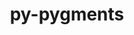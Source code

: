 ---
title: "py-pygments"
layout: cache
categories: [package, develop-2024-02-18]
meta: {"versions": ["2.13.0", "2.16.1"], "compilers": ["apple-clang@=15.0.0", "gcc@=11.1.0", "gcc@=11.4.0", "gcc@=7.5.0", "gcc@=9.4.0", "oneapi@=2024.0.0"], "oss": ["ubuntu18.04", "ubuntu20.04", "ubuntu22.04", "ventura"], "platforms": ["darwin", "linux"], "targets": ["aarch64", "neoverse_v1", "neoverse_v2", "ppc64le", "x86_64_v3"], "stacks": ["data-vis-sdk", "e4s", "e4s-neoverse-v2", "e4s-neoverse_v1", "e4s-oneapi", "e4s-power", "ml-darwin-aarch64-mps", "ml-linux-x86_64-cpu", "ml-linux-x86_64-cuda", "ml-linux-x86_64-rocm", "radiuss", "root"], "num_specs": 17, "num_specs_by_stack": {"root": 17, "ml-darwin-aarch64-mps": 1, "radiuss": 2, "e4s-neoverse_v1": 2, "e4s-power": 2, "data-vis-sdk": 2, "e4s": 3, "e4s-neoverse-v2": 2, "ml-linux-x86_64-rocm": 1, "ml-linux-x86_64-cuda": 1, "ml-linux-x86_64-cpu": 1, "e4s-oneapi": 2}}
spec_details: [{"hash": "r3h73mibgswgk2rjyv5md6jr53bayzk7", "compiler": "apple-clang@=15.0.0", "versions": ["2.16.1"], "os": "ventura", "platform": "darwin", "target": "aarch64", "variants": ["build_system=python_pip"], "stacks": ["root", "ml-darwin-aarch64-mps"], "size": "-", "tarball": "https://binaries.spack.io/develop-2024-02-18/build_cache/darwin-ventura-aarch64/apple-clang-15.0.0/py-pygments-2.16.1/darwin-ventura-aarch64-apple-clang-15.0.0-py-pygments-2.16.1-r3h73mibgswgk2rjyv5md6jr53bayzk7.spack"}, {"hash": "p6uzaxr4456qrkozzlhfm7basjydgjcd", "compiler": "gcc@=7.5.0", "versions": ["2.16.1"], "os": "ubuntu18.04", "platform": "linux", "target": "x86_64_v3", "variants": ["build_system=python_pip"], "stacks": ["root", "radiuss"], "size": "-", "tarball": "https://binaries.spack.io/develop-2024-02-18/build_cache/linux-ubuntu18.04-x86_64_v3/gcc-7.5.0/py-pygments-2.16.1/linux-ubuntu18.04-x86_64_v3-gcc-7.5.0-py-pygments-2.16.1-p6uzaxr4456qrkozzlhfm7basjydgjcd.spack"}, {"hash": "l5bipqnligcqi7xcfnwuwsbcu43ku6zp", "compiler": "gcc@=7.5.0", "versions": ["2.13.0"], "os": "ubuntu18.04", "platform": "linux", "target": "x86_64_v3", "variants": ["build_system=python_pip"], "stacks": ["root", "radiuss"], "size": "-", "tarball": "https://binaries.spack.io/develop-2024-02-18/build_cache/linux-ubuntu18.04-x86_64_v3/gcc-7.5.0/py-pygments-2.13.0/linux-ubuntu18.04-x86_64_v3-gcc-7.5.0-py-pygments-2.13.0-l5bipqnligcqi7xcfnwuwsbcu43ku6zp.spack"}, {"hash": "otgmkaahj35v2hbztqh7yyuujcthmo3t", "compiler": "gcc@=11.4.0", "versions": ["2.16.1"], "os": "ubuntu20.04", "platform": "linux", "target": "neoverse_v1", "variants": ["build_system=python_pip"], "stacks": ["root", "e4s-neoverse_v1"], "size": "-", "tarball": "https://binaries.spack.io/develop-2024-02-18/build_cache/linux-ubuntu20.04-neoverse_v1/gcc-11.4.0/py-pygments-2.16.1/linux-ubuntu20.04-neoverse_v1-gcc-11.4.0-py-pygments-2.16.1-otgmkaahj35v2hbztqh7yyuujcthmo3t.spack"}, {"hash": "ly5p2quakjzbtvkmhm3l5w5mizjuuv2m", "compiler": "gcc@=11.4.0", "versions": ["2.16.1"], "os": "ubuntu20.04", "platform": "linux", "target": "neoverse_v1", "variants": ["build_system=python_pip"], "stacks": ["root", "e4s-neoverse_v1"], "size": "-", "tarball": "https://binaries.spack.io/develop-2024-02-18/build_cache/linux-ubuntu20.04-neoverse_v1/gcc-11.4.0/py-pygments-2.16.1/linux-ubuntu20.04-neoverse_v1-gcc-11.4.0-py-pygments-2.16.1-ly5p2quakjzbtvkmhm3l5w5mizjuuv2m.spack"}, {"hash": "zr2dlebnr3hvb4o7pgin2bndrlkkcqey", "compiler": "gcc@=9.4.0", "versions": ["2.16.1"], "os": "ubuntu20.04", "platform": "linux", "target": "ppc64le", "variants": ["build_system=python_pip"], "stacks": ["root", "e4s-power"], "size": "-", "tarball": "https://binaries.spack.io/develop-2024-02-18/build_cache/linux-ubuntu20.04-ppc64le/gcc-9.4.0/py-pygments-2.16.1/linux-ubuntu20.04-ppc64le-gcc-9.4.0-py-pygments-2.16.1-zr2dlebnr3hvb4o7pgin2bndrlkkcqey.spack"}, {"hash": "rljn22nxnaa46fqury4an5c7t7r3sqpn", "compiler": "gcc@=9.4.0", "versions": ["2.16.1"], "os": "ubuntu20.04", "platform": "linux", "target": "ppc64le", "variants": ["build_system=python_pip"], "stacks": ["root", "e4s-power"], "size": "-", "tarball": "https://binaries.spack.io/develop-2024-02-18/build_cache/linux-ubuntu20.04-ppc64le/gcc-9.4.0/py-pygments-2.16.1/linux-ubuntu20.04-ppc64le-gcc-9.4.0-py-pygments-2.16.1-rljn22nxnaa46fqury4an5c7t7r3sqpn.spack"}, {"hash": "eer67vsnhbosihm4yc6pjkddsywxmsjg", "compiler": "gcc@=11.1.0", "versions": ["2.16.1"], "os": "ubuntu20.04", "platform": "linux", "target": "x86_64_v3", "variants": ["build_system=python_pip"], "stacks": ["root", "data-vis-sdk"], "size": "-", "tarball": "https://binaries.spack.io/develop-2024-02-18/build_cache/linux-ubuntu20.04-x86_64_v3/gcc-11.1.0/py-pygments-2.16.1/linux-ubuntu20.04-x86_64_v3-gcc-11.1.0-py-pygments-2.16.1-eer67vsnhbosihm4yc6pjkddsywxmsjg.spack"}, {"hash": "n7236ioj4jowc24fvul6vva4lds5wxq2", "compiler": "gcc@=11.1.0", "versions": ["2.16.1"], "os": "ubuntu20.04", "platform": "linux", "target": "x86_64_v3", "variants": ["build_system=python_pip"], "stacks": ["root", "data-vis-sdk"], "size": "-", "tarball": "https://binaries.spack.io/develop-2024-02-18/build_cache/linux-ubuntu20.04-x86_64_v3/gcc-11.1.0/py-pygments-2.16.1/linux-ubuntu20.04-x86_64_v3-gcc-11.1.0-py-pygments-2.16.1-n7236ioj4jowc24fvul6vva4lds5wxq2.spack"}, {"hash": "6tgdonq27o5t4vief5snghgqimvxgw3h", "compiler": "gcc@=11.4.0", "versions": ["2.16.1"], "os": "ubuntu20.04", "platform": "linux", "target": "x86_64_v3", "variants": ["build_system=python_pip"], "stacks": ["root", "e4s"], "size": "-", "tarball": "https://binaries.spack.io/develop-2024-02-18/build_cache/linux-ubuntu20.04-x86_64_v3/gcc-11.4.0/py-pygments-2.16.1/linux-ubuntu20.04-x86_64_v3-gcc-11.4.0-py-pygments-2.16.1-6tgdonq27o5t4vief5snghgqimvxgw3h.spack"}, {"hash": "6pt3hk3dzr2hbydvktdazdcj2prfxjte", "compiler": "gcc@=11.4.0", "versions": ["2.16.1"], "os": "ubuntu20.04", "platform": "linux", "target": "x86_64_v3", "variants": ["build_system=python_pip"], "stacks": ["root", "e4s"], "size": "-", "tarball": "https://binaries.spack.io/develop-2024-02-18/build_cache/linux-ubuntu20.04-x86_64_v3/gcc-11.4.0/py-pygments-2.16.1/linux-ubuntu20.04-x86_64_v3-gcc-11.4.0-py-pygments-2.16.1-6pt3hk3dzr2hbydvktdazdcj2prfxjte.spack"}, {"hash": "lik67f5w6ad443ss3sztizfleqdqxred", "compiler": "gcc@=11.4.0", "versions": ["2.16.1"], "os": "ubuntu20.04", "platform": "linux", "target": "x86_64_v3", "variants": ["build_system=python_pip"], "stacks": ["root", "e4s"], "size": "-", "tarball": "https://binaries.spack.io/develop-2024-02-18/build_cache/linux-ubuntu20.04-x86_64_v3/gcc-11.4.0/py-pygments-2.16.1/linux-ubuntu20.04-x86_64_v3-gcc-11.4.0-py-pygments-2.16.1-lik67f5w6ad443ss3sztizfleqdqxred.spack"}, {"hash": "qzflvcah2pvt4ssyjsdk72qikk3sr3ai", "compiler": "gcc@=11.4.0", "versions": ["2.16.1"], "os": "ubuntu22.04", "platform": "linux", "target": "neoverse_v2", "variants": ["build_system=python_pip"], "stacks": ["root", "e4s-neoverse-v2"], "size": "-", "tarball": "https://binaries.spack.io/develop-2024-02-18/build_cache/linux-ubuntu22.04-neoverse_v2/gcc-11.4.0/py-pygments-2.16.1/linux-ubuntu22.04-neoverse_v2-gcc-11.4.0-py-pygments-2.16.1-qzflvcah2pvt4ssyjsdk72qikk3sr3ai.spack"}, {"hash": "qlsj57zgc6rpbvbcnxaoywnhgkb5cmkd", "compiler": "gcc@=11.4.0", "versions": ["2.16.1"], "os": "ubuntu22.04", "platform": "linux", "target": "neoverse_v2", "variants": ["build_system=python_pip"], "stacks": ["root", "e4s-neoverse-v2"], "size": "-", "tarball": "https://binaries.spack.io/develop-2024-02-18/build_cache/linux-ubuntu22.04-neoverse_v2/gcc-11.4.0/py-pygments-2.16.1/linux-ubuntu22.04-neoverse_v2-gcc-11.4.0-py-pygments-2.16.1-qlsj57zgc6rpbvbcnxaoywnhgkb5cmkd.spack"}, {"hash": "y4pmtkdnciqsid3vod2dfvkp3dv6emqb", "compiler": "gcc@=11.4.0", "versions": ["2.16.1"], "os": "ubuntu22.04", "platform": "linux", "target": "x86_64_v3", "variants": ["build_system=python_pip"], "stacks": ["root", "ml-linux-x86_64-rocm", "ml-linux-x86_64-cuda", "ml-linux-x86_64-cpu"], "size": "-", "tarball": "https://binaries.spack.io/develop-2024-02-18/build_cache/linux-ubuntu22.04-x86_64_v3/gcc-11.4.0/py-pygments-2.16.1/linux-ubuntu22.04-x86_64_v3-gcc-11.4.0-py-pygments-2.16.1-y4pmtkdnciqsid3vod2dfvkp3dv6emqb.spack"}, {"hash": "liowebj534g6lc45mbc3wr3uxofw6zzj", "compiler": "oneapi@=2024.0.0", "versions": ["2.16.1"], "os": "ubuntu22.04", "platform": "linux", "target": "x86_64_v3", "variants": ["build_system=python_pip"], "stacks": ["e4s-oneapi", "root"], "size": "-", "tarball": "https://binaries.spack.io/develop-2024-02-18/build_cache/linux-ubuntu22.04-x86_64_v3/oneapi-2024.0.0/py-pygments-2.16.1/linux-ubuntu22.04-x86_64_v3-oneapi-2024.0.0-py-pygments-2.16.1-liowebj534g6lc45mbc3wr3uxofw6zzj.spack"}, {"hash": "yxg3i5l6vtrzsqcngn5fqht4vmkpccsi", "compiler": "oneapi@=2024.0.0", "versions": ["2.16.1"], "os": "ubuntu22.04", "platform": "linux", "target": "x86_64_v3", "variants": ["build_system=python_pip"], "stacks": ["e4s-oneapi", "root"], "size": "-", "tarball": "https://binaries.spack.io/develop-2024-02-18/build_cache/linux-ubuntu22.04-x86_64_v3/oneapi-2024.0.0/py-pygments-2.16.1/linux-ubuntu22.04-x86_64_v3-oneapi-2024.0.0-py-pygments-2.16.1-yxg3i5l6vtrzsqcngn5fqht4vmkpccsi.spack"}]
---
